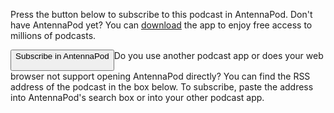 Press the button below to subscribe to this podcast in AntennaPod. Don't have AntennaPod yet? You can [download](/download) the app to enjoy free access to millions of podcasts.


<button id="subscribeButton" class="btn btn-primary">
Subscribe in AntennaPod

</button>Do you use another podcast app or does your web browser not support opening AntennaPod directly? You can find the RSS address of the podcast in the box below. To subscribe, paste the address into AntennaPod's search box or into your other podcast app.

